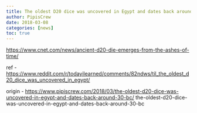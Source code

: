 ```yaml
---
title: The oldest D20 dice was uncovered in Egypt and dates back around 30 BC
author: PipisCrew
date: 2018-03-08
categories: [news]
toc: true
---
```


https://www.cnet.com/news/ancient-d20-die-emerges-from-the-ashes-of-time/

ref - https://www.reddit.com/r/todayilearned/comments/82ndws/til_the_oldest_d20_dice_was_uncovered_in_egypt/

origin - https://www.pipiscrew.com/2018/03/the-oldest-d20-dice-was-uncovered-in-egypt-and-dates-back-around-30-bc/ the-oldest-d20-dice-was-uncovered-in-egypt-and-dates-back-around-30-bc